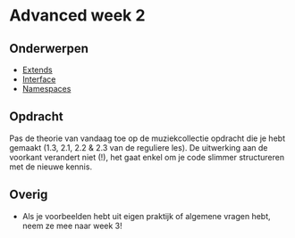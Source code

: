 # Advanced week 2

## Onderwerpen
- [Extends](http://php.net/manual/en/keyword.extends.php)
- [Interface](http://www.sunilb.com/php/php5-tutorials-abstract-class-and-interface)
- [Namespaces](http://www.php.net/manual/en/language.namespaces.basics.php)

## Opdracht
Pas de theorie van vandaag toe op de muziekcollectie opdracht die je hebt gemaakt (1.3, 2.1, 2.2 & 2.3 van de reguliere les). 
De uitwerking aan de voorkant verandert niet (!), het gaat enkel om je code slimmer structureren met de nieuwe kennis.

## Overig
- Als je voorbeelden hebt uit eigen praktijk of algemene vragen hebt, neem ze mee naar week 3!
